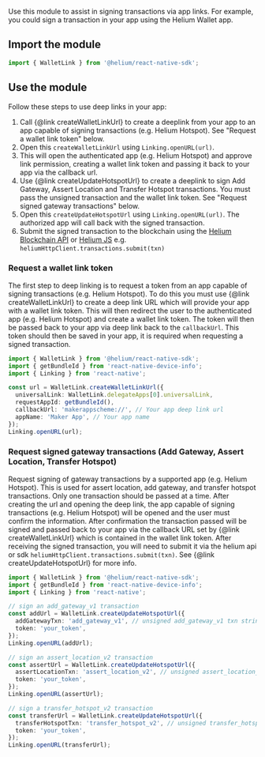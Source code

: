 Use this module to assist in signing transactions via app links. For example, you could sign a transaction in your
app using the Helium Wallet app.

## Import the module

```ts
import { WalletLink } from '@helium/react-native-sdk';
```

## Use the module

Follow these steps to use deep links in your app:
1. Call {@link createWalletLinkUrl} to create a deeplink from your app to an app capable of signing transactions (e.g. Helium Hotspot). See "Request a wallet link token" below.
2. Open this `createWalletLinkUrl` using `Linking.openURL(url)`.
3. This will open the authenticated app (e.g. Helium Hotspot) and approve link permission, creating a wallet link token and passing it back to your app via the callback url.
4. Use {@link createUpdateHotspotUrl} to create a deeplink to sign Add Gateway, Assert Location and Transfer Hotspot transactions. You must pass the unsigned transaction and the wallet link token. See "Request signed gateway transactions" below.
5. Open this `createUpdateHotspotUrl` using `Linking.openURL(url)`. The authorized app will call back with the signed transaction.
6. Submit the signed transaction to the blockchain using the [Helium Blockchain API](https://docs.helium.com/api/blockchain/pending-transactions#submit-a-new-transaction) or [Helium JS](https://helium.github.io/helium-js/index.html) e.g. `heliumHttpClient.transactions.submit(txn)`


### Request a wallet link token

The first step to deep linking is to request a token from an app capable of signing transactions (e.g. Helium Hotspot).
To do this you must use {@link createWalletLinkUrl} to create a deep link URL which will provide your app with a wallet link token.
This will then redirect the user to the authenticated app (e.g. Helium Hotspot) and create a wallet link token. The token
will then be passed back to your app via deep link back to the `callbackUrl`. This token should then be saved in your
app, it is required when requesting a signed transaction.

```ts
import { WalletLink } from '@helium/react-native-sdk';
import { getBundleId } from 'react-native-device-info';
import { Linking } from 'react-native';

const url = WalletLink.createWalletLinkUrl({
  universalLink: WalletLink.delegateApps[0].universalLink,
  requestAppId: getBundleId(),
  callbackUrl: 'makerappscheme://', // Your app deep link url
  appName: 'Maker App', // Your app name
});
Linking.openURL(url);
```

### Request signed gateway transactions (Add Gateway, Assert Location, Transfer Hotspot)

Request signing of gateway transactions by a supported app (e.g. Helium Hotspot). This is used for assert location,
add gateway, and transfer hotspot transactions. Only one transaction should be passed at a time. After creating the url
and opening the deep link, the app capable of signing transactions (e.g. Helium Hotspot) will be opened and the user
must confirm the information. After confirmation the transaction passed will be signed and passed back to your app via
the callback URL set by {@link createWalletLinkUrl} which is contained in the wallet link token. After receiving the
signed transaction, you will need to submit it via the helium api or sdk `heliumHttpClient.transactions.submit(txn)`.
See {@link createUpdateHotspotUrl} for more info.

```ts
import { WalletLink } from '@helium/react-native-sdk';
import { getBundleId } from 'react-native-device-info';
import { Linking } from 'react-native';

// sign an add_gateway_v1 transaction
const addUrl = WalletLink.createUpdateHotspotUrl({
  addGatewayTxn: 'add_gateway_v1', // unsigned add_gateway_v1 txn string
  token: 'your_token',
});
Linking.openURL(addUrl);

// sign an assert_location_v2 transaction
const assertUrl = WalletLink.createUpdateHotspotUrl({
  assertLocationTxn: 'assert_location_v2', // unsigned assert_location_v2 txn string
  token: 'your_token',
});
Linking.openURL(assertUrl);

// sign a transfer_hotspot_v2 transaction
const transferUrl = WalletLink.createUpdateHotspotUrl({
  transferHotspotTxn: 'transfer_hotspot_v2', // unsigned transfer_hotspot_v2 txn string
  token: 'your_token',
});
Linking.openURL(transferUrl);
```
